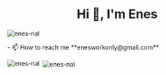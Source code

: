 <h1 align="center">Hi 👋, I'm Enes</h1>
<p align="left"> <img src="https://komarev.com/ghpvc/?username=enes-nal&label=Profile%20views&color=0e75b6&style=flat" alt="enes-nal" /> </p>
- 📫 How to reach me **enesworkonly@gmail.com**
<p><img align="left" src="https://github-readme-stats.vercel.app/api/top-langs?username=enes-nal&show_icons=true&locale=en&layout=compact" alt="enes-nal" /></p>
<p>&nbsp;<img align="center" src="https://github-readme-stats.vercel.app/api?username=enes-nal&show_icons=true&locale=en" alt="enes-nal" /></p>
